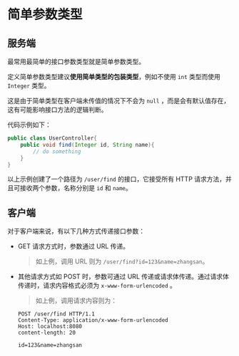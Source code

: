 # 简单参数类型

## 服务端

最常用最简单的接口参数类型就是简单参数类型。

定义简单参数类型建议**使用简单类型的包装类型**，例如不使用 `int` 类型而使用 `Integer` 类型。

这是由于简单类型在客户端未传值的情况下不会为 `null` ，而是会有默认值存在，这有可能影响接口方法的逻辑判断。

代码示例如下：

```java
public class UserController{
    public void find(Integer id, String name){
        // do something
    }
}
```

以上示例创建了一个路径为 `/user/find` 的接口，它接受所有 HTTP 请求方法，并且可接收两个参数，名称分别是 `id` 和 `name`。

## 客户端

对于客户端来说，有以下几种方式传递接口参数：

- GET 请求方式时，参数通过 URL 传递。

    > 如上例，调用 URL 则为 `/user/find?id=123&name=zhangsan`。

- 其他请求方式如 POST 时，参数可通过 URL 传递或请求体传递。通过请求体传递时，请求内容格式必须为 `x-www-form-urlencoded` 。

    > 如上例，调用请求内容则为：

    ```
    POST /user/find HTTP/1.1
    Content-Type: application/x-www-form-urlencoded
    Host: localhost:8080
    content-length: 20

    id=123&name=zhangsan
    ```